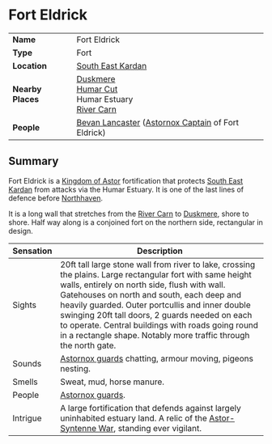 # Fort Eldrick

|||
| --- | --- |
| **Name** | Fort Eldrick | place.4
| **Type** | Fort |
| **Location** | [South East Kardan](../regions/south-east-kardan.md) |
| **Nearby Places** | [Duskmere](../rivers-lakes/duskmere.md)<br>[Humar Cut](../roads/humar-cut.md)<br>Humar Estuary<br>[River Carn](../rivers-lakes/river-carn.md) |
| **People** | [Bevan Lancaster](../../characters/bevan-lancaster.md) ([Astornox Captain](../../organisations/astornox/ranks/astornox-captain.md) of Fort Eldrick) |

## Summary

Fort Eldrick is a [Kingdom of Astor](../../civilisations/kingdom-of-astor/kingdom-of-astor.md) fortification that protects [South East Kardan](../regions/south-east-kardan.md) from attacks via the Humar Estuary. It is one of the last lines of defence before [Northhaven](../cities/northhaven.md).

It is a long wall that stretches from the [River Carn](../rivers-lakes/river-carn.md) to [Duskmere](../rivers-lakes/duskmere.md), shore to shore. Half way along is a conjoined fort on the northern side, rectangular in design.

| Sensation | Description |
| ---- | --- |
| Sights | 20ft tall large stone wall from river to lake, crossing the plains. Large rectangular fort with same height walls, entirely on north side, flush with wall. Gatehouses on north and south, each deep and heavily guarded. Outer portcullis and inner double swinging 20ft tall doors, 2 guards needed on each to operate. Central buildings with roads going round in a rectangle shape. Notably more traffic through the north gate. |
| Sounds | [Astornox guards](../../organisations/astornox/ranks/astornox-guard.md) chatting, armour moving, pigeons nesting. |
| Smells | Sweat, mud, horse manure. |
| People | [Astornox guards](../../organisations/astornox/ranks/astornox-guard.md). |
| Intrigue | A large fortification that defends against largely uninhabited estuary land. A relic of the [Astor-Syntenne War](../../history/events/astor-syntenne-war.md), standing ever vigilant. |
